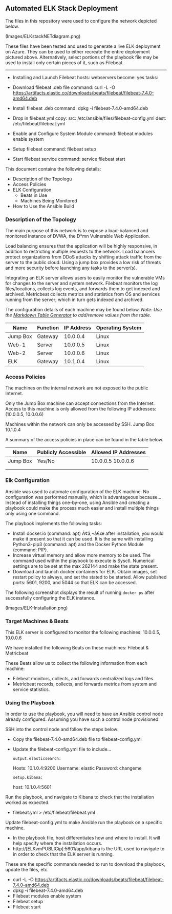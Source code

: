 ## Automated ELK Stack Deployment

The files in this repository were used to configure the network depicted below.

(Images/ELKstackNETdiagram.png)

These files have been tested and used to generate a live ELK deployment on Azure. They can be used to either recreate the entire deployment pictured above. Alternatively, select portions of the playbook file may be used to install only certain pieces of it, such as Filebeat.

---
   - Installing and Launch Filebeat
  hosts: webservers
  become: yes
  tasks:

  - Download filebeat .deb file
    command: curl -L -O https://artifacts.elastic.co/downloads/beats/filebeat/filebeat-7.4.0-amd64.deb

  - Install filebeat .deb
    command: dpkg -i filebeat-7.4.0-amd64.deb

  - Drop in filebeat.yml
    copy:
      src: /etc/ansible/files/filebeat-config.yml
      dest: /etc/filebeat/filebeat.yml

  - Enable and Configure System Module
    command: filebeat modules enable system


  - Setup filebeat
    command: filebeat setup

  - Start filebeat service
    command: service filebeat start

This document contains the following details:
- Description of the Topologu
- Access Policies
- ELK Configuration
  - Beats in Use
  - Machines Being Monitored
- How to Use the Ansible Build

### Description of the Topology

The main purpose of this network is to expose a load-balanced and monitored instance of DVWA, the D*mn Vulnerable Web Application.

Load balancing ensures that the application will be highly responsive, in addition to restricting multiple requests to the network.
Load balancers protect organizations from DDoS attacks by shifting attack traffic from the server to the public cloud. Using a jump box provides a low risk of threats and more security before launching any tasks to the server(s).

Integrating an ELK server allows users to easily monitor the vulnerable VMs for changes to the server and system network.
Filebeat monitors the log files/locations, collects log events, and forwards them to get indexed and archived.
Metricbeat collects metrics and statistics from OS and services running from the server; which in turn gets indexed and archived.


The configuration details of each machine may be found below.
_Note: Use the [Markdown Table Generator](http://www.tablesgenerator.com/markdown_tables) to add/remove values from the table_.

| Name     | Function | IP Address | Operating System |
|----------|----------|------------|------------------|
| Jump Box | Gateway  | 10.0.0.4   | Linux            |
| Web-1    | Server   | 10.0.0.5   | Linux            |
| Web-2    | Server   | 10.0.0.6   | Linux            |
| ELK      | Gateway  | 10.1.0.4   | Linux            |

### Access Policies
The machines on the internal network are not exposed to the public Internet. 

Only the Jump Box machine can accept connections from the Internet. Access to this machine is only allowed from the following IP addresses: (10.0.0.5, 10.0.0.6)

Machines within the network can only be accessed by SSH.
Jump Box 10.1.0.4

A summary of the access policies in place can be found in the table below.

| Name     | Publicly Accessible | Allowed IP Addresses |
|----------|---------------------|----------------------|
| Jump Box |       Yes/No        | 10.0.0.5 10.0.0.6    |
|          |                     |                      |
|          |                     |                      |




### Elk Configuration

Ansible was used to automate configuration of the ELK machine. No configuration was performed manually, which is advantageous because...
Instead of installing things one-by-one, using Ansible and creating a playbook could make the process much easier and install multiple things only using one command.

The playbook implements the following tasks:
-	Install docker.io (command: apt) Ã¢â‚¬â€œ after installation, you would make it present so that it can be used. It is the same with installing Python3-pip3 (command: apt) and the Docker Python Module (command: PIP).
-	Increase virtual memory and allow more memory to be used. The command used within the playbook to execute is Sysctl. Numerical settings are to be set at the max 262144 and make the state present.
-	Download and launch docker containers for ELK. Obtain images, set restart policy to always, and set the stated to be started. Allow published ports: 5601, 9200, and 5044 so that ELK can be accessed. 


The following screenshot displays the result of running `docker ps` after successfully configuring the ELK instance.

(Images/ELK-Installation.png)

### Target Machines & Beats
This ELK server is configured to monitor the following machines:
10.0.0.5, 10.0.0.6

We have installed the following Beats on these machines:
Filebeat & Metricbeat

These Beats allow us to collect the following information from each machine:
-	Filebeat monitors, collects, and forwards centralized logs and files.
-	Metricbeat records, collects, and forwards metrics from system and service statistics.




### Using the Playbook

In order to use the playbook, you will need to have an Ansible control node already configured. Assuming you have such a control node provisioned: 

SSH into the control node and follow the steps below:
- Copy the filebeat-7.4.0-amd64.deb file to filebeat-config.yml
- Update the filebeat-config.yml file to include...
	
     
      output.elasticsearch:
	Hosts: 10.1.0.4:9200
	Username: elastic
	Password: changeme
	

      setup.kibana:
	host: 10.1.0.4:5601


Run the playbook, and navigate to Kibana to check that the installation worked as expected.

-	filebeat.yml > /etc/filebeat/filebeat.yml

Update filebeat-config.yml to make Ansible run the playbook on a specific machine. 
- In the playbook file, host differentiates how and where to install. It will help specify where the installation occurs.
- http://[ELKvmPUBLICip]:5601/app/kibana is the URL used to navigate to in order to check that the ELK server is running.

These are the specific commands needed to run to download the playbook, update the files, etc.
-	curl -L -O https://artifacts.elastic.co/downloads/beats/filebeat/filebeat-7.4.0-amd64.deb
-	dpkg -i filebeat-7.4.0-amd64.deb
-	Filebeat modules enable system
-	Filebeat setup
-	Filebeat start
